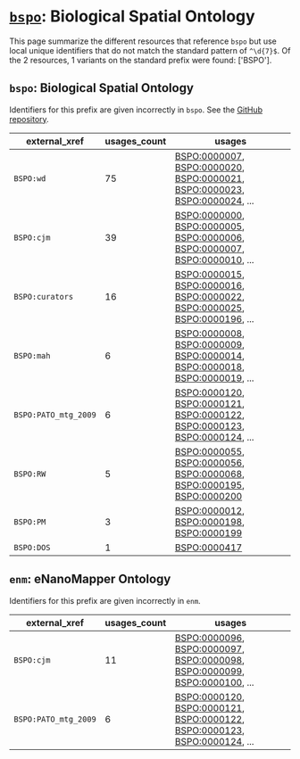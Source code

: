 # [`bspo`](https://bioregistry.io/bspo): Biological Spatial Ontology

This page summarize the different resources that reference `bspo`
but use local unique identifiers that do not match the standard pattern of
`^\d{7}$`. Of the 2 resources,
1 variants on the standard prefix were found: ['BSPO'].

## `bspo`: Biological Spatial Ontology

Identifiers for this prefix are given incorrectly in `bspo`. See the [GitHub repository](https://github.com/obophenotype/biological-spatial-ontology).

| external_xref        |   usages_count | usages                                                                                                                                                                                                                                                                       |
|----------------------|----------------|------------------------------------------------------------------------------------------------------------------------------------------------------------------------------------------------------------------------------------------------------------------------------|
| `BSPO:wd`            |             75 | [BSPO:0000007](https://bioregistry.io/BSPO:0000007), [BSPO:0000020](https://bioregistry.io/BSPO:0000020), [BSPO:0000021](https://bioregistry.io/BSPO:0000021), [BSPO:0000023](https://bioregistry.io/BSPO:0000023), [BSPO:0000024](https://bioregistry.io/BSPO:0000024), ... |
| `BSPO:cjm`           |             39 | [BSPO:0000000](https://bioregistry.io/BSPO:0000000), [BSPO:0000005](https://bioregistry.io/BSPO:0000005), [BSPO:0000006](https://bioregistry.io/BSPO:0000006), [BSPO:0000007](https://bioregistry.io/BSPO:0000007), [BSPO:0000010](https://bioregistry.io/BSPO:0000010), ... |
| `BSPO:curators`      |             16 | [BSPO:0000015](https://bioregistry.io/BSPO:0000015), [BSPO:0000016](https://bioregistry.io/BSPO:0000016), [BSPO:0000022](https://bioregistry.io/BSPO:0000022), [BSPO:0000025](https://bioregistry.io/BSPO:0000025), [BSPO:0000196](https://bioregistry.io/BSPO:0000196), ... |
| `BSPO:mah`           |              6 | [BSPO:0000008](https://bioregistry.io/BSPO:0000008), [BSPO:0000009](https://bioregistry.io/BSPO:0000009), [BSPO:0000014](https://bioregistry.io/BSPO:0000014), [BSPO:0000018](https://bioregistry.io/BSPO:0000018), [BSPO:0000019](https://bioregistry.io/BSPO:0000019), ... |
| `BSPO:PATO_mtg_2009` |              6 | [BSPO:0000120](https://bioregistry.io/BSPO:0000120), [BSPO:0000121](https://bioregistry.io/BSPO:0000121), [BSPO:0000122](https://bioregistry.io/BSPO:0000122), [BSPO:0000123](https://bioregistry.io/BSPO:0000123), [BSPO:0000124](https://bioregistry.io/BSPO:0000124), ... |
| `BSPO:RW`            |              5 | [BSPO:0000055](https://bioregistry.io/BSPO:0000055), [BSPO:0000056](https://bioregistry.io/BSPO:0000056), [BSPO:0000068](https://bioregistry.io/BSPO:0000068), [BSPO:0000195](https://bioregistry.io/BSPO:0000195), [BSPO:0000200](https://bioregistry.io/BSPO:0000200)      |
| `BSPO:PM`            |              3 | [BSPO:0000012](https://bioregistry.io/BSPO:0000012), [BSPO:0000198](https://bioregistry.io/BSPO:0000198), [BSPO:0000199](https://bioregistry.io/BSPO:0000199)                                                                                                                |
| `BSPO:DOS`           |              1 | [BSPO:0000417](https://bioregistry.io/BSPO:0000417)                                                                                                                                                                                                                          |

## `enm`: eNanoMapper Ontology

Identifiers for this prefix are given incorrectly in `enm`.

| external_xref        |   usages_count | usages                                                                                                                                                                                                                                                                       |
|----------------------|----------------|------------------------------------------------------------------------------------------------------------------------------------------------------------------------------------------------------------------------------------------------------------------------------|
| `BSPO:cjm`           |             11 | [BSPO:0000096](https://bioregistry.io/BSPO:0000096), [BSPO:0000097](https://bioregistry.io/BSPO:0000097), [BSPO:0000098](https://bioregistry.io/BSPO:0000098), [BSPO:0000099](https://bioregistry.io/BSPO:0000099), [BSPO:0000100](https://bioregistry.io/BSPO:0000100), ... |
| `BSPO:PATO_mtg_2009` |              6 | [BSPO:0000120](https://bioregistry.io/BSPO:0000120), [BSPO:0000121](https://bioregistry.io/BSPO:0000121), [BSPO:0000122](https://bioregistry.io/BSPO:0000122), [BSPO:0000123](https://bioregistry.io/BSPO:0000123), [BSPO:0000124](https://bioregistry.io/BSPO:0000124), ... |

